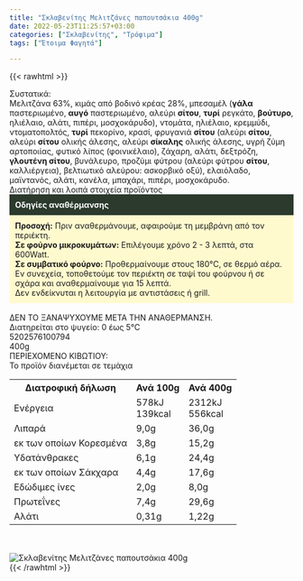 ```yaml
---
title: "Σκλαβενίτης Μελιτζάνες παπουτσάκια 400g"
date: 2022-05-23T11:25:57+03:00
categories: ["Σκλαβενίτης", "Τρόφιμα"]
tags: ["Έτοιμα Φαγητά"]

---
```

{{< rawhtml >}}

<div class="sload548"><div class="product"><div id="sistatika">Συστατικά:</div><div class="alltext">Μελιτζάνα 63%, κιμάς από βοδινό κρέας 28%, μπεσαμέλ (<b>γάλα</b> παστεριωμένο, <b>αυγό</b> παστεριωμένο, αλεύρι <b>σίτου</b>, <b>τυρί</b> ρεγκάτο, <b>βούτυρο</b>, ηλιέλαιο, αλάτι, πιπέρι, μοσχοκάρυδο), ντομάτα, ηλιέλαιο, κρεμμύδι, ντοματοπολτός, <b>τυρί</b> πεκορίνο, κρασί, φρυγανιά <b>σίτου</b> (αλεύρι <b>σίτου</b>, αλεύρι <b>σίτου</b> ολικής άλεσης, αλεύρι <b>σίκαλης</b> ολικής άλεσης, υγρή ζύμη αρτοποιίας, φυτικό λίπος (φοινικέλαιο), ζάχαρη, αλάτι, δεξτρόζη, <b>γλουτένη σίτου</b>, βυνάλευρο, προζύμι φύτρου (αλεύρι φύτρου <b>σίτου</b>, καλλιέργεια), βελτιωτικό αλεύρου: ασκορβικό οξύ), ελαιόλαδο, μαϊντανός, αλάτι, κανέλα, μπαχάρι, πιπέρι, μοσχοκάρυδο.</div><div id="loipa">Διατήρηση και λοιπά στοιχεία προϊόντος</div><div class="alltext"><div style="background:#2b3a2d;padding:10px;color:#fff"><b>Οδηγίες αναθέρμανσης</b></div><div style="background:#ffface;padding:10px;"><b>Προσοχή:</b> Πριν αναθερμάνουμε, αφαιρούμε τη μεμβράνη από τον περιέκτη.<br><b>Σε φούρνο μικροκυμάτων:</b> Επιλέγουμε χρόνο 2 - 3 λεπτά, στα 600Watt.<br><b>Σε συμβατικό φούρνο:</b> Προθερμαίνουμε στους 180°C, σε θερμό αέρα. Εν συνεχεία, τοποθετούμε τον περιέκτη σε ταψί του φούρνου ή σε σχάρα και αναθερμαίνουμε για 15 λεπτά.<br>Δεν ενδείκνυται η λειτουργία με αντιστάσεις ή grill.</div><br>ΔΕΝ ΤΟ ΞΑΝΑΨΥΧΟΥΜΕ ΜΕΤΑ ΤΗΝ ΑΝΑΘΕΡΜΑΝΣΗ.<br>Διατηρείται στο ψυγείο: 0 έως 5°C<br></div><div id="barcode"><div id="barimage1"></div><span id="bartext">5202576100794</span></div><div id="varos"><div id="varosimage1"></div><span id="varostext">400g</span></div><div id="kivotio">ΠΕΡΙΕΧΟΜΕΝΟ ΚΙΒΩΤΙΟΥ:<br>Το προϊόν διανέμεται σε τεμάχια</div><div class="tabout"><table id="diatable"><tbody><tr><th>Διατροφική δήλωση</th><th>Ανά 100g</th><th>Ανά 400g</th></tr><tr><td class="texr2">Ενέργεια</td><td class="texr">578kJ<br>139kcal</td><td class="texr">2312kJ<br>556kcal</td></tr><tr><td class="texr2">Λιπαρά</td><td class="texr">9,0g</td><td class="texr">36,0g</td></tr><tr><td class="gray">εκ των οποίων Κορεσµένα</td><td class="gray2">3,8g</td><td class="gray2">15,2g</td></tr><tr><td class="texr2">Yδατάνθρακες</td><td class="texr">6,1g</td><td class="texr">24,4g</td></tr><tr><td class="gray">εκ των οποίων Σάκχαρα</td><td class="gray2">4,4g</td><td class="gray2">17,6g</td></tr><tr><td class="texr2">Eδώδιμες ίνες</td><td class="texr">2,0g</td><td class="texr">8,0g</td></tr><tr><td class="texr2">Πρωτεΐνες</td><td class="texr">7,4g</td><td class="texr">29,6g</td></tr><tr><td class="texr2">Αλάτι</td><td class="texr">0,31g</td><td class="texr">1,22g</td></tr></tbody></table></div><br><br><div class="pimg"><img alt="Σκλαβενίτης Μελιτζάνες παπουτσάκια 400g" title="Σκλαβενίτης Μελιτζάνες παπουτσάκια 400g" src="/media/images/sklavenitis-melitzanes-papoutsakia-400g.jpg"></div></div></div>
{{< /rawhtml >}}


